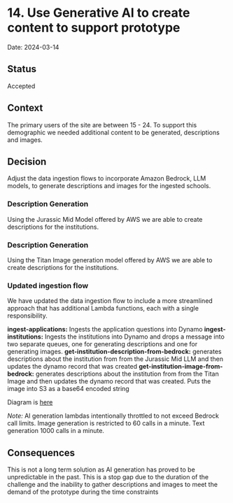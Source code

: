 # 14. Use Generative AI to create content to support prototype

Date: 2024-03-14

## Status

Accepted

## Context

The primary users of the site are between 15 - 24. To support this demographic we needed additional content to be generated, descriptions and images.

## Decision

Adjust the data ingestion flows to incorporate Amazon Bedrock, LLM models, to generate descriptions and images for the ingested schools.

### Description Generation
Using the Jurassic Mid Model offered by AWS we are able to create descriptions for the institutions.

### Description Generation
Using the Titan Image generation model offered by AWS we are able to create descriptions for the institutions.

### Updated ingestion flow
We have updated the data ingestion flow to include a more streamlined approach that has additional Lambda functions, each with a single responsibility.

**ingest-applications:** Ingests the application questions into Dynamo
**ingest-institutions:** Ingests the institutions into Dynamo and drops a message into two separate queues, one for generating descriptions and one for generating images.
**get-institution-description-from-bedrock:** generates descriptions about the institution from from the Jurassic Mid LLM and then updates the dynamo record that was created
**get-institution-image-from-bedrock:** generates descriptions about the institution from from the Titan Image and then updates the dynamo record that was created. Puts the image into S3 as a base64 encoded string

Diagram is [here](../diagrams/etl-ai-ingestion-flow.png)

*Note:* AI generation lambdas intentionally throttled to not exceed Bedrock call limits. Image generation is restricted to 60 calls in a minute. Text generation 1000 calls in a minute.

## Consequences

This is not a long term solution as AI generation has proved to be unpredictable in the past. This is a stop gap due to the duration of the challenge and the inability to gather descriptions and images to meet the demand of the prototype during the time constraints
